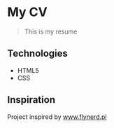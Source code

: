 # My CV
> This is my resume


## Technologies
* HTML5
* CSS

## Inspiration
Project inspired by www.flynerd.pl
